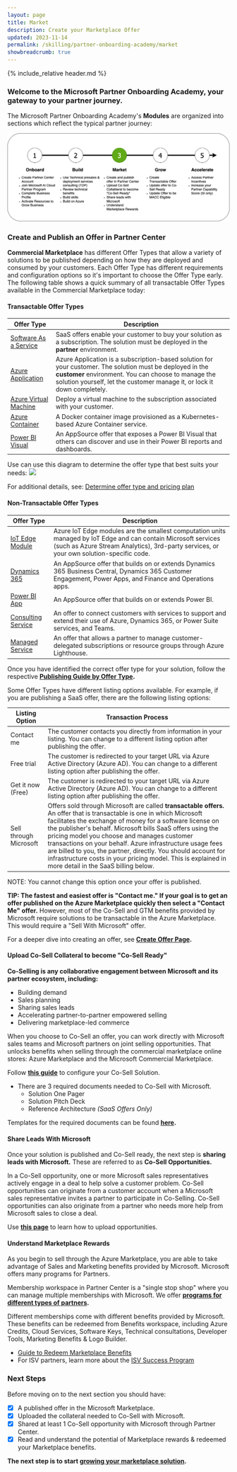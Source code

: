 ```yaml
---
layout: page
title: Market
description: Create your Marketplace Offer
updated: 2023-11-14
permalink: /skilling/partner-onboarding-academy/market
showbreadcrumb: true
---
```

{% include_relative header.md %}

### Welcome to the Microsoft Partner Onboarding Academy, your gateway to your partner journey.

The Microsoft Partner Onboarding Academy's **Modules** are organized into sections which reflect the typical partner journey:

![](../../../assets/partner-onboarding/partner-journey-market.png)

### Create and Publish an Offer in Partner Center

**Commercial Marketplace** has different Offer Types that allow a variety of solutions to be published depending on how they are deployed and consumed by your customers. Each Offer Type has different requirements and configuration options so it's important to choose the Offer Type early. The following table shows a quick summary of all transactable Offer Types available in the Commercial Marketplace today:

#### Transactable Offer Types

| Offer Type   | Description |
| ----------- | ----------- |
| [Software As a Service](https://learn.microsoft.com/en-us/partner-center/marketplace/plan-saas-offer) | SaaS offers enable your customer to buy your solution as a subscription. The solution must be deployed in the **partner** environment. |
| [Azure Application](https://learn.microsoft.com/en-us/partner-center/marketplace/plan-azure-application-offer) | Azure Application is a subscription-based solution for your customer. The solution must be deployed in the **customer** environment. You can choose to manage the solution yourself, let the customer manage it, or lock it down completely. |
| [Azure Virtual Machine](https://learn.microsoft.com/en-us/partner-center/marketplace/marketplace-virtual-machines) | Deploy a virtual machine to the subscription associated with your customer. |
| [Azure Container](https://learn.microsoft.com/en-us/partner-center/marketplace/marketplace-containers) | A Docker container image provisioned as a Kubernetes-based Azure Container service. |
| [Power BI Visual](https://learn.microsoft.com/en-us/partner-center/marketplace/marketplace-power-bi-visual) | An AppSource offer that exposes a Power BI Visual that others can discover and use in their Power BI reports and dashboards. |


Use can use this diagram to determine the offer type that best suits your needs:
![](https://learn.microsoft.com/en-us/partner-center/marketplace/media/marketplace-commercial-transaction-capabilities-and-considerations/plans-offer-type-and-pricing-plan-flowchart-updated-01-04-2024.png)

For additional details, see: [Determine offer type and pricing plan](https://learn.microsoft.com/en-us/partner-center/marketplace/marketplace-commercial-transaction-capabilities-and-considerations#determine-offer-type-and-pricing-plan)

#### Non-Transactable Offer Types

| Offer Type   | Description |
| ----------- | ----------- |
| [IoT Edge Module](https://learn.microsoft.com/en-us/partner-center/marketplace/marketplace-iot-edge) | Azure IoT Edge modules are the smallest computation units managed by IoT Edge and can contain Microsoft services (such as Azure Stream Analytics), 3rd-party services, or your own solution-specific code. |
| [Dynamics 365](https://learn.microsoft.com/en-us/partner-center/marketplace/marketplace-dynamics-365) | An AppSource offer that builds on or extends Dynamics 365 Business Central, Dynamics 365 Customer Engagement, Power Apps, and Finance and Operations apps. |
| [Power BI App](https://learn.microsoft.com/en-us/partner-center/marketplace/marketplace-power-bi) | An AppSource offer that builds on or extends Power BI. |
| [Consulting Service](https://learn.microsoft.com/en-us/partner-center/marketplace/plan-consulting-service-offer) | An offer to connect customers with services to support and extend their use of Azure, Dynamics 365, or Power Suite services, and Teams. |
| [Managed Service](https://learn.microsoft.com/en-us/partner-center/marketplace/plan-managed-service-offer) | An offer that allows a partner to manage customer-delegated subscriptions or resource groups through Azure Lighthouse. |

Once you have identified the correct offer type for your solution, follow the respective **[Publishing Guide by Offer Type](https://learn.microsoft.com/en-us/partner-center/marketplace/publisher-guide-by-offer-type).**




Some Offer Types have different listing options available. For example, if you are publishing a SaaS offer, there are the following listing options:
       
| Listing Option | Transaction Process |
| ----------- | ----------- |
| Contact me | The customer contacts you directly from information in your listing. You can change to a different listing option after publishing the offer. |
| Free trial | The customer is redirected to your target URL via Azure Active Directory (Azure AD). You can change to a different listing option after publishing the offer. |  
| Get it now (Free) | The customer is redirected to your target URL  via Azure Active Directory (Azure AD). You can change to a different listing option after publishing the offer. |
| Sell through Microsoft | Offers sold through Microsoft are called **transactable offers.** An offer that is transactable is one in which Microsoft facilitates the exchange of money for a software license on the publisher's behalf. Microsoft bills SaaS offers using the pricing model you choose and manages customer transactions on your behalf. Azure infrastructure usage fees are billed to you, the partner, directly. You should account for infrastructure costs in your pricing model. This is explained in more detail in the SaaS billing below. |  

NOTE: You cannot change this option once your offer is published.

**TIP: The fastest and easiest offer is "Contact me." If your goal is to get an offer published on the Azure Marketplace quickly then select a "Contact Me" offer.** However, most of the Co-Sell and GTM benefits provided by Microsoft require solutions to be transactable in the Azure Marketplace. This would require a "Sell With Microsoft" offer.

For a deeper dive into creating an offer, see **[Create Offer Page](/PartnerResources/skilling/partner-onboarding-academy/create-offer).**

#### Upload Co-Sell Collateral to become "Co-Sell Ready"

**Co-Selling is any collaborative engagement between Microsoft and its partner ecosystem, including:**

- Building demand 
- Sales planning
- Sharing sales leads
- Accelerating partner-to-partner empowered selling
- Delivering marketplace-led commerce
    
When you choose to Co-Sell an offer, you can work directly with Microsoft sales teams and Microsoft partners on joint selling opportunities. That unlocks benefits when selling through the commercial marketplace online stores: Azure Marketplace and the Microsoft Commercial Marketplace.

Follow **[this guide](https://learn.microsoft.com/en-us/partner-center/co-sell-configure)** to configure your Co-Sell Solution.

- There are 3 required documents needed to Co-Sell with Microsoft.  
    - Solution One Pager  
    - Solution Pitch Deck   
    - Reference Architecture *(SaaS Offers Only)*
    
Templates for the required documents can be found **[here](https://learn.microsoft.com/en-us/partner-center/co-sell-configure#documents-that-support-co-sell).**

#### Share Leads With Microsoft

Once your solution is published and Co-Sell ready, the next step is **sharing leads with Microsoft.** These are referred to as **Co-Sell Opportunities.**

In a Co-Sell opportunity, one or more Microsoft sales representatives actively engage in a deal to help solve a customer problem. Co-Sell opportunities can originate from a customer account when a Microsoft sales representative invites a partner to participate in Co-Selling. Co-Sell opportunities can also originate from a partner who needs more help from Microsoft sales to close a deal.

Use **[this page](https://learn.microsoft.com/en-us/partner-center/manage-co-sell-opportunities)** to learn how to upload opportunities.

#### Understand Marketplace Rewards

As you begin to sell through the Azure Marketplace, you are able to take advantage of Sales and Marketing benefits provided by Microsoft. Microsoft offers many programs for Partners. 

Membership workspace in Partner Center is a "single stop shop" where you can manage multiple memberships with Microsoft. We offer **[programs for different types of partners](https://learn.microsoft.com/en-us/partner-center/mpn-overview#explore-different-tracks).** 

Different memberships come with different benefits provided by Microsoft. These benefits can be redeemed from Benefits workspace, including Azure Credits, Cloud Services, Software Keys, Technical consultations, Developer Tools, Marketing Benefits & Logo Builder.

  - [Guide to Redeem Marketplace Benefits](https://learn.microsoft.com/en-us/partner-center/mpn-learn-about-go-to-market-benefits)  
  - For ISV partners, learn more about the [ISV Success Program](https://onedrive.live.com/view.aspx?resid=6C423AE231DA44BB!2126&ithint=file%2cpptx&wdo=2&authkey=!AN7rkGIrJ72JoMs) 

### Next Steps
Before moving on to the next section you should have: 
-  [x] A published offer in the Microsoft Marketplace.
-  [x] Uploaded the collateral needed to Co-Sell with Microsoft.
-  [x] Shared at least 1 Co-Sell opportunity with Microsoft through Partner Center.
-  [x] Read and understand the potential of Marketplace rewards & redeemed your Marketplace benefits.

**The next step is to start [growing your marketplace solution](/PartnerResources/skilling/partner-onboarding-academy/grow).**